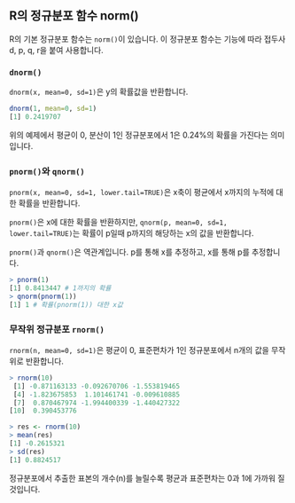 ## R의 정규분포 함수 norm()

R의 기본 정규분포 함수는 `norm()`이 있습니다. 이 정규분포 함수는 기능에 따라 접두사 d, p, q, r을 붙여 사용합니다.

### `dnorm()`

`dnorm(x, mean=0, sd=1)`은 y의 확률값을 반환합니다.

```R
dnorm(1, mean=0, sd=1)
[1] 0.2419707
```
위의 예제에서 평균이 0, 분산이 1인 정규분포에서 1은 0.24%의 확률을 가진다는 의미입니다.

### `pnorm()`와 `qnorm()`

`pnorm(x, mean=0, sd=1, lower.tail=TRUE)`은 x축이 평균에서 x까지의 누적에 대한 확률을 반환합니다.

`pnorm()`은 x에 대한 확률을 반환하지만, `qnorm(p, mean=0, sd=1, lower.tail=TRUE)`는 확률이 p일때 p까지의 해당하는 x의 값을 반환합니다.

`pnorm()`과 `qnorm()`은 역관계입니다. p를 통해 x를 추정하고, x를 통해 p를 추정합니다.

```R
> pnorm(1) 
[1] 0.8413447 # 1까지의 확률
> qnorm(pnorm(1))
[1] 1 # 확률(pnorm(1)) 대한 x값
```


### 무작위 정규분포 `rnorm()`

`rnorm(n, mean=0, sd=1)`은 평균이 0, 표준편차가 1인 정규분포에서 n개의 값을 무작위로 반환합니다.
```R
> rnorm(10)
 [1] -0.871163133 -0.092670706 -1.553819465
 [4] -1.823675853  1.101461741 -0.009610885
 [7]  0.870467974 -1.994400339 -1.440427322
[10]  0.390453776

> res <- rnorm(10)
> mean(res)
[1] -0.2615321
> sd(res)
[1] 0.8824517
```
정규분포에서 추출한 표본의 개수(n)를 늘릴수록 평균과 표준편차는 0과 1에 가까워 질 것입니다.
